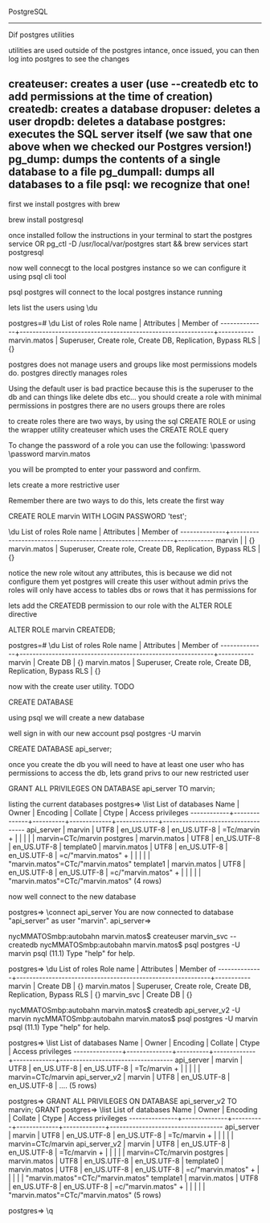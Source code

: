 PostgreSQL

---
Dif postgres utilities

utilities are used outside of the postgres intance, once issued, you can then log into postgres to see the changes

createuser: creates a user (use --createdb etc to add permissions at the time of creation)
createdb: creates a database
dropuser: deletes a user
dropdb: deletes a database
postgres: executes the SQL server itself (we saw that one above when we checked our Postgres version!)
pg_dump: dumps the contents of a single database to a file
pg_dumpall: dumps all databases to a file
psql: we recognize that one!
---


first we install postgres with brew

brew install postgresql

once installed follow the instructions in your terminal to start the postgres service 
OR
pg_ctl -D /usr/local/var/postgres start && brew services start postgresql

now well connecgt to the local postgres instance so we can configure it using psql cli tool

psql postgres will connect to the local postgres instance running 

lets list the users  using \du

postgres=# \du
                                     List of roles
  Role name   |                         Attributes                         | Member of
--------------+------------------------------------------------------------+-----------
 marvin.matos | Superuser, Create role, Create DB, Replication, Bypass RLS | {}

postgres does not manage users and groups like most permissions models do. postgres directly manages roles

Using the default user is bad practice because this is the superuser to the db and can things like delete dbs etc... you should create a role with minimal permissions 
in postgres there are no users groups there are roles

to create roles there are two ways, by using the sql CREATE ROLE or using the wrapper utility createuser which uses the CREATE ROLE query

To change the password of a role you can use the following:
\password <role name>
\password marvin.matos

you will be prompted to enter your password and confirm.

lets create a more restrictive user

Remember there are two ways to do this, lets create the first way

CREATE ROLE marvin WITH LOGIN PASSWORD 'test';

\du
                                     List of roles
  Role name   |                         Attributes                         | Member of
--------------+------------------------------------------------------------+-----------
 marvin       |                                                            | {}
 marvin.matos | Superuser, Create role, Create DB, Replication, Bypass RLS | {}

notice the new role witout any attributes, this is because we did not configure them yet
postgres will create this user without admin privs the roles will only have access to tables dbs or rows that it has permissions for

lets add the CREATEDB permission to our role with the ALTER ROLE directive


ALTER ROLE marvin CREATEDB;

postgres=# \du
                                     List of roles
  Role name   |                         Attributes                         | Member of
--------------+------------------------------------------------------------+-----------
 marvin       | Create DB                                                  | {}
 marvin.matos | Superuser, Create role, Create DB, Replication, Bypass RLS | {}


now with the create user utility.
TODO


CREATE DATABASE

using psql we will create a new database

well sign in with our new account 
psql postgres -U marvin

CREATE DATABASE api_server;

once you create the db you will need to have at least one user who has permissions to access the db, lets grand privs to our new restricted user

GRANT ALL PRIVILEGES ON DATABASE api_server TO marvin;

listing the current databases
postgres=> \list
                                          List of databases
    Name    |    Owner     | Encoding |   Collate   |    Ctype    |         Access privileges
------------+--------------+----------+-------------+-------------+-----------------------------------
 api_server | marvin       | UTF8     | en_US.UTF-8 | en_US.UTF-8 | =Tc/marvin                       +
            |              |          |             |             | marvin=CTc/marvin
 postgres   | marvin.matos | UTF8     | en_US.UTF-8 | en_US.UTF-8 |
 template0  | marvin.matos | UTF8     | en_US.UTF-8 | en_US.UTF-8 | =c/"marvin.matos"                +
            |              |          |             |             | "marvin.matos"=CTc/"marvin.matos"
 template1  | marvin.matos | UTF8     | en_US.UTF-8 | en_US.UTF-8 | =c/"marvin.matos"                +
            |              |          |             |             | "marvin.matos"=CTc/"marvin.matos"
(4 rows)

now well connect to the new database

postgres=> \connect api_server
You are now connected to database "api_server" as user "marvin".
api_server=>



nycMMATOSmbp:autobahn marvin.matos$ createuser marvin_svc --createdb
nycMMATOSmbp:autobahn marvin.matos$ psql postgres -U marvin
psql (11.1)
Type "help" for help.

postgres=> \du
                                     List of roles
  Role name   |                         Attributes                         | Member of
--------------+------------------------------------------------------------+-----------
 marvin       | Create DB                                                  | {}
 marvin.matos | Superuser, Create role, Create DB, Replication, Bypass RLS | {}
 marvin_svc   | Create DB                                                  | {}



nycMMATOSmbp:autobahn marvin.matos$ createdb api_server_v2 -U marvin
nycMMATOSmbp:autobahn marvin.matos$ psql postgres -U marvin
psql (11.1)
Type "help" for help.

postgres=> \list
                                            List of databases
     Name      |    Owner     | Encoding |   Collate   |    Ctype    |         Access privileges
---------------+--------------+----------+-------------+-------------+-----------------------------------
 api_server    | marvin       | UTF8     | en_US.UTF-8 | en_US.UTF-8 | =Tc/marvin                       +
               |              |          |             |             | marvin=CTc/marvin
 api_server_v2 | marvin       | UTF8     | en_US.UTF-8 | en_US.UTF-8 |
....
(5 rows)

postgres=> GRANT ALL PRIVILEGES ON DATABASE api_server_v2 TO marvin;
GRANT
postgres=> \list
                                            List of databases
     Name      |    Owner     | Encoding |   Collate   |    Ctype    |         Access privileges
---------------+--------------+----------+-------------+-------------+-----------------------------------
 api_server    | marvin       | UTF8     | en_US.UTF-8 | en_US.UTF-8 | =Tc/marvin                       +
               |              |          |             |             | marvin=CTc/marvin
 api_server_v2 | marvin       | UTF8     | en_US.UTF-8 | en_US.UTF-8 | =Tc/marvin                       +
               |              |          |             |             | marvin=CTc/marvin
 postgres      | marvin.matos | UTF8     | en_US.UTF-8 | en_US.UTF-8 |
 template0     | marvin.matos | UTF8     | en_US.UTF-8 | en_US.UTF-8 | =c/"marvin.matos"                +
               |              |          |             |             | "marvin.matos"=CTc/"marvin.matos"
 template1     | marvin.matos | UTF8     | en_US.UTF-8 | en_US.UTF-8 | =c/"marvin.matos"                +
               |              |          |             |             | "marvin.matos"=CTc/"marvin.matos"
(5 rows)

postgres=> \q

